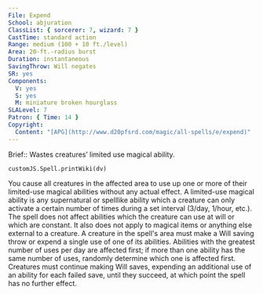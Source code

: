 ```yaml
---
File: Expend
School: abjuration
ClassList: { sorcerer: 7, wizard: 7 }
CastTime: standard action
Range: medium (100 + 10 ft./level)
Area: 20-ft.-radius burst
Duration: instantaneous
SavingThrow: Will negates
SR: yes
Components:
  V: yes
  S: yes
  M: miniature broken hourglass
SLALevel: 7
Patron: { Time: 14 }
Copyright:
  Content: "[APG](http://www.d20pfsrd.com/magic/all-spells/e/expend)"
---
```

Brief:: Wastes creatures’ limited use magical ability.

```dataviewjs
customJS.Spell.printWiki(dv)
```

You cause all creatures in the affected area to use up one or more of their limited-use magical abilities without any actual effect. A limited-use magical ability is any supernatural or spelllike ability which a creature can only activate a certain number of times during a set interval (3/day, 1/hour, etc.). The spell does not affect abilities which the creature can use at will or which are constant. It also does not apply to magical items or anything else external to a creature. A creature in the spell's area must make a Will saving throw or expend a single use of one of its abilities. Abilities with the greatest number of uses per day are affected first; if more than one ability has the same number of uses, randomly determine which one is affected first. Creatures must continue making Will saves, expending an additional use of an ability for each failed save, until they succeed, at which point the spell has no further effect.
